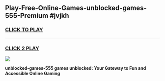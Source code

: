 
## Play-Free-Online-Games-unblocked-games-555-Premium #jvjkh
<h3>
<a href="https://premium.freeplayer.one?title=unblocked-games-555&ref=8M">CLICK TO PLAY</a></h3>
<hr>

<h3>
<a href="https://premium.freeplayer.one?title=unblocked-games-555&ref=8M">CLICK 2 PLAY</a>
  
</h3>

<a href="https://premium.freeplayer.one?title=unblocked-games-555&ref=8M"><img src="https://clearcache.store/games.png"></a>


**unblocked-games-555 games unblocked: Your Gateway to Fun and Accessible Online Gaming**
